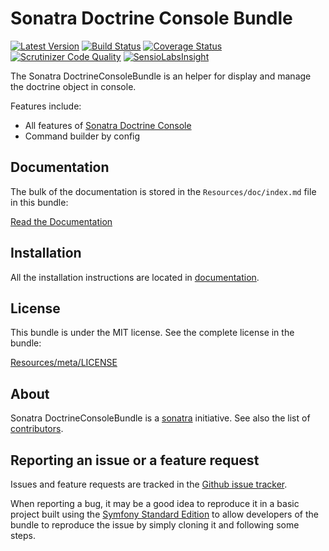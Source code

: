 Sonatra Doctrine Console Bundle
===============================

[![Latest Version](https://img.shields.io/packagist/v/sonatra/doctrine-console-bundle.svg)](https://packagist.org/packages/sonatra/doctrine-console-bundle)
[![Build Status](https://img.shields.io/travis/sonatra/SonatraDoctrineConsoleBundle/master.svg)](https://travis-ci.org/sonatra/SonatraDoctrineConsoleBundle)
[![Coverage Status](https://img.shields.io/coveralls/sonatra/SonatraDoctrineConsoleBundle/master.svg)](https://coveralls.io/r/sonatra/SonatraDoctrineConsoleBundle?branch=master)
[![Scrutinizer Code Quality](https://img.shields.io/scrutinizer/g/sonatra/SonatraDoctrineConsoleBundle.svg)](https://scrutinizer-ci.com/g/sonatra/SonatraDoctrineConsoleBundle?branch=master)
[![SensioLabsInsight](https://img.shields.io/sensiolabs/i/4d2d0222-0e32-4073-a53b-3d32c2a0c27f.svg)](https://insight.sensiolabs.com/projects/4d2d0222-0e32-4073-a53b-3d32c2a0c27f)

The Sonatra DoctrineConsoleBundle is an helper for display and manage the doctrine object
in console.

Features include:

- All features of [Sonatra Doctrine Console](https://github.com/sonatra/sonatra-doctrine-console)
- Command builder by config

Documentation
-------------

The bulk of the documentation is stored in the `Resources/doc/index.md`
file in this bundle:

[Read the Documentation](Resources/doc/index.md)

Installation
------------

All the installation instructions are located in [documentation](Resources/doc/index.md).

License
-------

This bundle is under the MIT license. See the complete license in the bundle:

[Resources/meta/LICENSE](Resources/meta/LICENSE)

About
-----

Sonatra DoctrineConsoleBundle is a [sonatra](https://github.com/sonatra) initiative.
See also the list of [contributors](https://github.com/sonatra/SonatraDoctrineConsoleBundle/graphs/contributors).

Reporting an issue or a feature request
---------------------------------------

Issues and feature requests are tracked in the [Github issue tracker](https://github.com/sonatra/SonatraDoctrineConsoleBundle/issues).

When reporting a bug, it may be a good idea to reproduce it in a basic project
built using the [Symfony Standard Edition](https://github.com/symfony/symfony-standard)
to allow developers of the bundle to reproduce the issue by simply cloning it
and following some steps.
